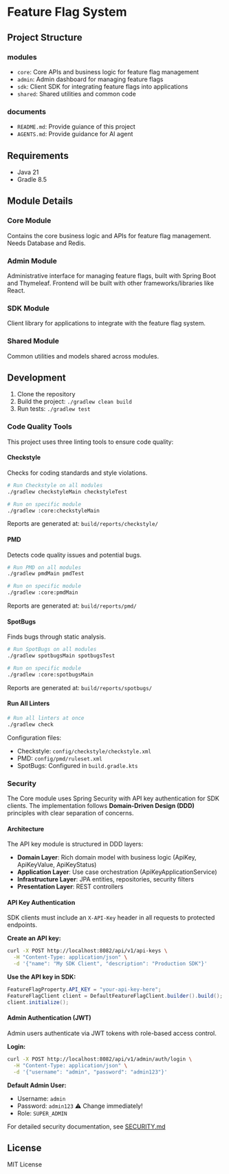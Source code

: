 # Feature Flag System

## Project Structure
### modules
- `core`: Core APIs and business logic for feature flag management
- `admin`: Admin dashboard for managing feature flags
- `sdk`: Client SDK for integrating feature flags into applications
- `shared`: Shared utilities and common code
### documents
- `README.md`: Provide guiance of this project
- `AGENTS.md`: Provide guidance for AI agent 

## Requirements

- Java 21
- Gradle 8.5

## Module Details

### Core Module
Contains the core business logic and APIs for feature flag management.
Needs Database and Redis.

### Admin Module
Administrative interface for managing feature flags, built with Spring Boot and Thymeleaf.
Frontend will be built with other frameworks/libraries like React.

### SDK Module
Client library for applications to integrate with the feature flag system.

### Shared Module
Common utilities and models shared across modules.

## Development

1. Clone the repository
2. Build the project: `./gradlew clean build`
3. Run tests: `./gradlew test`

### Code Quality Tools

This project uses three linting tools to ensure code quality:

#### Checkstyle
Checks for coding standards and style violations.
```bash
# Run Checkstyle on all modules
./gradlew checkstyleMain checkstyleTest

# Run on specific module
./gradlew :core:checkstyleMain
```
Reports are generated at: `build/reports/checkstyle/`

#### PMD
Detects code quality issues and potential bugs.
```bash
# Run PMD on all modules
./gradlew pmdMain pmdTest

# Run on specific module
./gradlew :core:pmdMain
```
Reports are generated at: `build/reports/pmd/`

#### SpotBugs
Finds bugs through static analysis.
```bash
# Run SpotBugs on all modules
./gradlew spotbugsMain spotbugsTest

# Run on specific module
./gradlew :core:spotbugsMain
```
Reports are generated at: `build/reports/spotbugs/`

#### Run All Linters
```bash
# Run all linters at once
./gradlew check
```

Configuration files:
- Checkstyle: `config/checkstyle/checkstyle.xml`
- PMD: `config/pmd/ruleset.xml`
- SpotBugs: Configured in `build.gradle.kts`

### Security

The Core module uses Spring Security with API key authentication for SDK clients. The implementation follows **Domain-Driven Design (DDD)** principles with clear separation of concerns.

#### Architecture
The API key module is structured in DDD layers:
- **Domain Layer**: Rich domain model with business logic (ApiKey, ApiKeyValue, ApiKeyStatus)
- **Application Layer**: Use case orchestration (ApiKeyApplicationService)
- **Infrastructure Layer**: JPA entities, repositories, security filters
- **Presentation Layer**: REST controllers

#### API Key Authentication
SDK clients must include an `X-API-Key` header in all requests to protected endpoints.

**Create an API key:**
```bash
curl -X POST http://localhost:8082/api/v1/api-keys \
  -H "Content-Type: application/json" \
  -d '{"name": "My SDK Client", "description": "Production SDK"}'
```

**Use the API key in SDK:**
```java
FeatureFlagProperty.API_KEY = "your-api-key-here";
FeatureFlagClient client = DefaultFeatureFlagClient.builder().build();
client.initialize();
```

#### Admin Authentication (JWT)
Admin users authenticate via JWT tokens with role-based access control.

**Login:**
```bash
curl -X POST http://localhost:8082/api/v1/admin/auth/login \
  -H "Content-Type: application/json" \
  -d '{"username": "admin", "password": "admin123"}'
```

**Default Admin User:**
- Username: `admin`
- Password: `admin123` ⚠️ Change immediately!
- Role: `SUPER_ADMIN`

For detailed security documentation, see [SECURITY.md](SECURITY.md)

## License

MIT License
